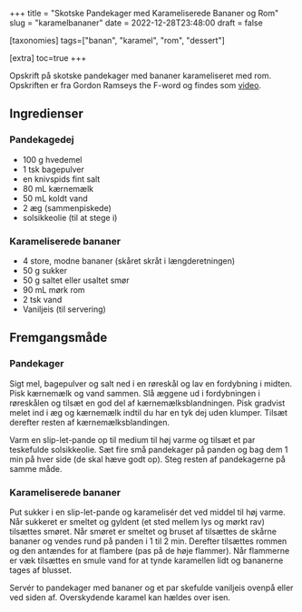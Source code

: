 +++
title = "Skotske Pandekager med Karameliserede Bananer og Rom"
slug  = "karamelbananer"
date  = 2022-12-28T23:48:00
draft = false

[taxonomies]
tags=["banan", "karamel", "rom", "dessert"]

[extra]
toc=true
+++

Opskrift på skotske pandekager med bananer karameliseret med rom. Opskriften er
fra Gordon Ramseys the F-word og findes som
[video](https://www.youtube.com/watch?v=P2HmFQkDqXA).

## Ingredienser

### Pandekagedej

- 100 g hvedemel
- 1 tsk bagepulver
- en knivspids fint salt
- 80 mL kærnemælk
- 50 mL koldt vand
- 2 æg (sammenpiskede)
- solsikkeolie (til at stege i)

### Karameliserede bananer

- 4 store, modne bananer (skåret skråt i længderetningen)
- 50 g sukker
- 50 g saltet eller usaltet smør
- 90 mL mørk rom
- 2 tsk vand
- Vaniljeis (til servering)

## Fremgangsmåde

### Pandekager

Sigt mel, bagepulver og salt ned i en røreskål og lav en fordybning i midten.
Pisk kærnemælk og vand sammen. Slå æggene ud i fordybningen i røreskålen og
tilsæt en god del af kærnemælksblandningen. Pisk gradvist melet ind i æg og
kærnemælk indtil du har en tyk dej uden klumper. Tilsæt derefter resten af
kærnemælksblandingen.

Varm en slip-let-pande op til medium til høj varme og tilsæt et par teskefulde
solsikkeolie. Sæt fire små pandekager på panden og bag dem 1 min på hver side
(de skal hæve godt op). Steg resten af pandekagerne på samme måde.

### Karameliserede bananer

Put sukker i en slip-let-pande og karamelisér det ved middel til høj varme. Når
sukkeret er smeltet og gyldent (et sted mellem lys og mørkt rav) tilsættes
smøret. Når smøret er smeltet og bruset af tilsættes de skårne bananer og vendes
rund på panden i 1 til 2 min. Derefter tilsættes rommen og den antændes for at
flambere (pas på de høje flammer). Når flammerne er væk tilsættes en smule vand
for at tynde karamellen lidt og bananerne tages af blusset.

Servér to pandekager med bananer og et par skefulde vaniljeis ovenpå eller ved
siden af. Overskydende karamel kan hældes over isen.